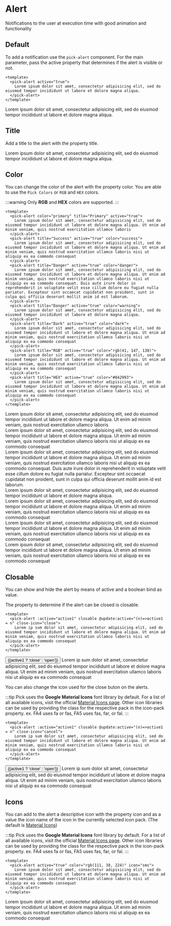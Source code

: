 <script setup lang="ts">
import {ref} from 'vue'
import {pickAlert} from '@elonehoo/pick'

const active1:boolean = ref(true)
</script>

# Alert

Notifications to the user at execution time with good animation and functionality

## Default

To add a notification use the `pick-alert` component. For the main parameter, pass the active property that determines if the alert is visible or not.

```vue
<template>
  <pick-alert active="true">
    Lorem ipsum dolor sit amet, consectetur adipisicing elit, sed do eiusmod tempor incididunt ut labore et dolore magna aliqua.
  </pick-alert>
</template>
```

<div >
  <pick-alert active="true">
    Lorem ipsum dolor sit amet, consectetur adipisicing elit, sed do eiusmod tempor incididunt ut labore et dolore magna aliqua.
  </pick-alert>
</div>

## Title

Add a title to the alert with the property title.

<div>
  <pick-alert title="Lorem ipsum dolor sit amet" color="rgb(231, 154, 23)" active="true">
    Lorem ipsum dolor sit amet, consectetur adipisicing elit, sed do eiusmod tempor incididunt ut labore et dolore magna aliqua.
  </pick-alert>
</div>

## Color

You can change the color of the alert with the property color. You are able to use the `Pick Colors` or `RGB` and `HEX` colors.

:::warning
Only **RGB** and **HEX** colors are supported.
:::

```vue
<template>
  <pick-alert color="primary" title="Primary" active="true">
    Lorem ipsum dolor sit amet, consectetur adipisicing elit, sed do eiusmod tempor incididunt ut labore et dolore magna aliqua. Ut enim ad minim veniam, quis nostrud exercitation ullamco laboris
  </pick-alert>
  <pick-alert title="Success" active="true" color="success">
    Lorem ipsum dolor sit amet, consectetur adipisicing elit, sed do eiusmod tempor incididunt ut labore et dolore magna aliqua. Ut enim ad minim veniam, quis nostrud exercitation ullamco laboris nisi ut aliquip ex ea commodo consequat
  </pick-alert>
  <pick-alert title="Danger" active="true" color="danger">
    Lorem ipsum dolor sit amet, consectetur adipisicing elit, sed do eiusmod tempor incididunt ut labore et dolore magna aliqua. Ut enim ad minim veniam, quis nostrud exercitation ullamco laboris nisi ut aliquip ex ea commodo consequat. Duis aute irure dolor in reprehenderit in voluptate velit esse cillum dolore eu fugiat nulla pariatur. Excepteur sint occaecat cupidatat non proident, sunt in culpa qui officia deserunt mollit anim id est laborum.
  </pick-alert>
  <pick-alert title="Danger" active="true" color="warning">
    Lorem ipsum dolor sit amet, consectetur adipisicing elit, sed do eiusmod tempor incididunt ut labore et dolore magna aliqua.
  </pick-alert>
  <pick-alert title="Dark" active="true" color="dark">
    Lorem ipsum dolor sit amet, consectetur adipisicing elit, sed do eiusmod tempor incididunt ut labore et dolore magna aliqua. Ut enim ad minim veniam, quis nostrud exercitation ullamco laboris nisi ut aliquip ex ea commodo consequat
  </pick-alert>
  <pick-alert title="RGB" active="true" color="rgb(41, 147, 138)">
    Lorem ipsum dolor sit amet, consectetur adipisicing elit, sed do eiusmod tempor incididunt ut labore et dolore magna aliqua. Ut enim ad minim veniam, quis nostrud exercitation ullamco laboris nisi ut aliquip ex ea commodo consequat
  </pick-alert>
  <pick-alert title="HEX" active="true" color="#842993">
    Lorem ipsum dolor sit amet, consectetur adipisicing elit, sed do eiusmod tempor incididunt ut labore et dolore magna aliqua. Ut enim ad minim veniam, quis nostrud exercitation ullamco laboris nisi ut aliquip ex ea commodo consequat
  </pick-alert>
</template>
```

<div>
  <pick-alert color="primary" title="Primary" active="true">
    Lorem ipsum dolor sit amet, consectetur adipisicing elit, sed do eiusmod tempor incididunt ut labore et dolore magna aliqua. Ut enim ad minim veniam, quis nostrud exercitation ullamco laboris
  </pick-alert>
  <br/>
  <pick-alert title="Success" active="true" color="success">
    Lorem ipsum dolor sit amet, consectetur adipisicing elit, sed do eiusmod tempor incididunt ut labore et dolore magna aliqua. Ut enim ad minim veniam, quis nostrud exercitation ullamco laboris nisi ut aliquip ex ea commodo consequat
  </pick-alert>
  <br/>
  <pick-alert title="Danger" active="true" color="danger">
    Lorem ipsum dolor sit amet, consectetur adipisicing elit, sed do eiusmod tempor incididunt ut labore et dolore magna aliqua. Ut enim ad minim veniam, quis nostrud exercitation ullamco laboris nisi ut aliquip ex ea commodo consequat. Duis aute irure dolor in reprehenderit in voluptate velit esse cillum dolore eu fugiat nulla pariatur. Excepteur sint occaecat cupidatat non proident, sunt in culpa qui officia deserunt mollit anim id est laborum.
  </pick-alert>
  <br/>
  <pick-alert title="Danger" active="true" color="warning">
    Lorem ipsum dolor sit amet, consectetur adipisicing elit, sed do eiusmod tempor incididunt ut labore et dolore magna aliqua.
  </pick-alert>
  <br/>
  <pick-alert title="Dark" active="true" color="dark">
    Lorem ipsum dolor sit amet, consectetur adipisicing elit, sed do eiusmod tempor incididunt ut labore et dolore magna aliqua. Ut enim ad minim veniam, quis nostrud exercitation ullamco laboris nisi ut aliquip ex ea commodo consequat
  </pick-alert>
  <br/>
  <pick-alert title="RGB" active="true" color="rgb(41, 147, 138)">
    Lorem ipsum dolor sit amet, consectetur adipisicing elit, sed do eiusmod tempor incididunt ut labore et dolore magna aliqua. Ut enim ad minim veniam, quis nostrud exercitation ullamco laboris nisi ut aliquip ex ea commodo consequat
  </pick-alert>
  <br/>
  <pick-alert title="HEX" active="true" color="#842993">
    Lorem ipsum dolor sit amet, consectetur adipisicing elit, sed do eiusmod tempor incididunt ut labore et dolore magna aliqua. Ut enim ad minim veniam, quis nostrud exercitation ullamco laboris nisi ut aliquip ex ea commodo consequat
  </pick-alert>
</div>

## Closable

You can show and hide the alert by means of active and a boolean bind as value.

The property to determine if the alert can be closed is closable.

```vue
<template>
  <pick-alert :active="active1" closable @update:active="(n)=>active1 = n" close-icon="close">
    Lorem ip sum dolor sit amet, consectetur adipisicing elit, sed do eiusmod tempor incididunt ut labore et dolore magna aliqua. Ut enim ad minim veniam, quis nostrud exercitation ullamco laboris nisi ut aliquip ex ea commodo consequat
  </pick-alert>
</template>
```

<div>
  <button @click="active1=!active1">{{active1 ? 'close' : 'open'}}</button>
  <pick-alert :active="active1" closable @update:active="(n)=>active1 = n" close-icon="close">
    Lorem ip sum dolor sit amet, consectetur adipisicing elit, sed do eiusmod tempor incididunt ut labore et dolore magna aliqua. Ut enim ad minim veniam, quis nostrud exercitation ullamco laboris nisi ut aliquip ex ea commodo consequat
  </pick-alert>
</div>

You can also change the icon used for the close buton on the alerts.

:::tip
Pick uses the **Google Material Icons** font library by default. For a list of all available icons, visit the official [Material Icons page](https://fonts.google.com/icons?selected=Material+Icons). Other icon libraries can be used by providing the class for the respective pack in the icon-pack property. ex. FA4 uses fa or fas, FA5 uses fas, far, or fal.
:::

```vue
<template>
  <pick-alert :active="active1" closable @update:active="(n)=>active1 = n" close-icon="cancel">
    Lorem ip sum dolor sit amet, consectetur adipisicing elit, sed do eiusmod tempor incididunt ut labore et dolore magna aliqua. Ut enim ad minim veniam, quis nostrud exercitation ullamco laboris nisi ut aliquip ex ea commodo consequat
  </pick-alert>
</template>
```

<div>
  <button @click="active1=!active1">{{active1 ? 'close' : 'open'}}</button>
  <pick-alert :active="active1" closable @update:active="(n)=>active1 = n" close-icon="cancel">
    Lorem ip sum dolor sit amet, consectetur adipisicing elit, sed do eiusmod tempor incididunt ut labore et dolore magna aliqua. Ut enim ad minim veniam, quis nostrud exercitation ullamco laboris nisi ut aliquip ex ea commodo consequat
  </pick-alert>
</div>

## Icons

You can add to the alert a descriptive icon with the property icon and as a value the icon name of the icon in the currently selected icon pack. (The default is [Material Icons](https://fonts.google.com/icons?selected=Material+Icons))

:::tip
Pick uses the **Google Material Icons** font library by default. For a list of all available icons, visit the official [Material Icons page](https://fonts.google.com/icons?selected=Material+Icons). Other icon libraries can be used by providing the class for the respective pack in the icon-pack property. ex. FA4 uses fa or fas, FA5 uses fas, far, or fal.
:::

```vue
<template>
  <pick-alert active="true" color="rgb(111, 38, 224)" icon="sms">
    Lorem ipsum dolor sit amet, consectetur adipisicing elit, sed do eiusmod tempor incididunt ut labore et dolore magna aliqua. Ut enim ad minim veniam, quis nostrud exercitation ullamco laboris nisi ut aliquip ex ea commodo consequat
  </pick-alert>
</template>
```

<div>
  <pick-alert active="true" color="rgb(111, 38, 224)" icon="sms">
    Lorem ipsum dolor sit amet, consectetur adipisicing elit, sed do eiusmod tempor incididunt ut labore et dolore magna aliqua. Ut enim ad minim veniam, quis nostrud exercitation ullamco laboris nisi ut aliquip ex ea commodo consequat
  </pick-alert>
</div>
